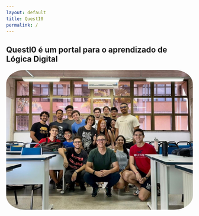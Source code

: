 ```yaml
---
layout: default
title: QuestI0
permalink: /
---
```


## QuestI0 é um portal para o aprendizado de Lógica Digital

<a href="/equipe"><img src="assets/equipe.png" alt="Equipe de trabalho" style="border-radius: 10%;"></a>